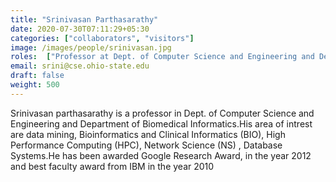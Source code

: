 ```yaml
---
title: "Srinivasan Parthasarathy"
date: 2020-07-30T07:11:29+05:30
categories: ["collaborators", "visitors"]
image: /images/people/srinivasan.jpg
roles:  ["Professor at Dept. of Computer Science and Engineering and Department of Biomedical Informatics, The Ohio State University."]
email: srini@cse.ohio-state.edu
draft: false
weight: 500
---
```


Srinivasan parthasarathy is a professor in Dept. of Computer Science and Engineering and Department of Biomedical Informatics.His area of intrest are data mining, Bioinformatics and Clinical Informatics (BIO), High Performance Computing (HPC), Network Science (NS) , Database Systems.He has been awarded Google Research Award, in the year 2012 and best faculty award from IBM in the year 2010
  